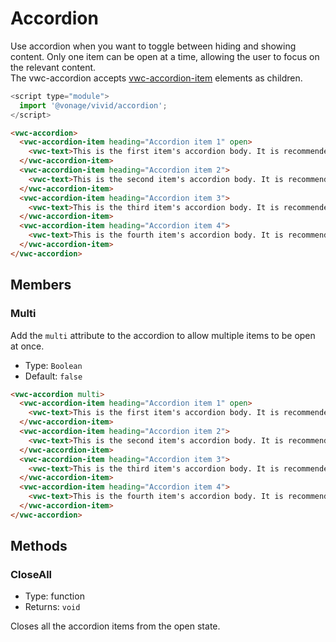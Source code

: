 # Accordion

Use accordion when you want to toggle between hiding and showing content. Only one item can be open at a time, allowing the user to focus on the relevant content.  
The vwc-accordion accepts [vwc-accordion-item](../../components/accordion-item) elements as children.

```js
<script type="module">
  import '@vonage/vivid/accordion';
</script>
```

```html preview full
<vwc-accordion>
  <vwc-accordion-item heading="Accordion item 1" open>
    <vwc-text>This is the first item's accordion body. It is recommended to show it by default.</vwc-text>
  </vwc-accordion-item>
  <vwc-accordion-item heading="Accordion item 2">
    <vwc-text>This is the second item's accordion body. It is recommended to ensure all items contain the same content to prevent layout shifts on the page.</vwc-text>
  </vwc-accordion-item>
  <vwc-accordion-item heading="Accordion item 3">
    <vwc-text>This is the third item's accordion body. It is recommended to ensure all items contain the same content to prevent layout shifts on the page</vwc-text>
  </vwc-accordion-item>
  <vwc-accordion-item heading="Accordion item 4">
    <vwc-text>This is the fourth item's accordion body. It is recommended to ensure all items contain the same content to prevent layout shifts on the page</vwc-text>
  </vwc-accordion-item>
</vwc-accordion>
```

## Members

### Multi

Add the `multi` attribute to the accordion to allow multiple items to be open at once.

- Type: `Boolean`
- Default: `false`

```html preview full
<vwc-accordion multi>
  <vwc-accordion-item heading="Accordion item 1" open>
    <vwc-text>This is the first item's accordion body. It is recommended to show it by default.</vwc-text>
  </vwc-accordion-item>
  <vwc-accordion-item heading="Accordion item 2">
    <vwc-text>This is the second item's accordion body. It is recommended to ensure all items contain the same content to prevent layout shifts on the page</vwc-text>
  </vwc-accordion-item>
  <vwc-accordion-item heading="Accordion item 3">
    <vwc-text>This is the third item's accordion body. It is recommended to ensure all items contain the same content to prevent layout shifts on the page</vwc-text>
  </vwc-accordion-item>
  <vwc-accordion-item heading="Accordion item 4">
    <vwc-text>This is the fourth item's accordion body. It is recommended to ensure all items contain the same content to prevent layout shifts on the page</vwc-text>
  </vwc-accordion-item>
</vwc-accordion>
```

## Methods

### CloseAll

- Type: function
- Returns: `void`

 Closes all the accordion items from the open state.
